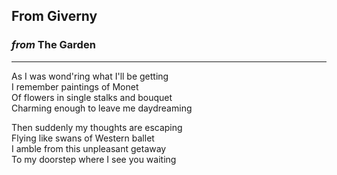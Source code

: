 
## From Giverny

### *from* **The Garden**

---

As I was wond'ring what I'll be getting \
I remember paintings of Monet \
Of flowers in single stalks and bouquet \
Charming enough to leave me daydreaming

Then suddenly my thoughts are escaping \
Flying like swans of Western ballet \
I amble from this unpleasant getaway \
To my doorstep where I see you waiting